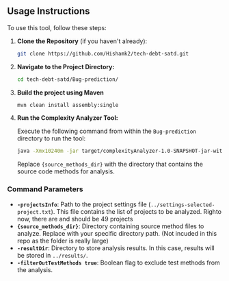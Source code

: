 ## Usage Instructions
To use this tool, follow these steps:

1. **Clone the Repository** (if you haven't already):
   ```sh
   git clone https://github.com/Hishamk2/tech-debt-satd.git
   ```
   
2. **Navigate to the Project Directory:**
   ```sh
   cd tech-debt-satd/Bug-prediction/
   ```
3. **Build the project using Maven**
   ```sh
   mvn clean install assembly:single
   ```

4. **Run the Complexity Analyzer Tool:**
   
   Execute the following command from within the `Bug-prediction` directory to run the tool:
   ```sh
   java -Xmx10240m -jar target/complexityAnalyzer-1.0-SNAPSHOT-jar-with-dependencies.jar -projectsInfo ../settings-selected-project.txt {source_methods_dir} -resultDir ../results/ -filterOutTestMethods true
   ```
   Replace `{source_methods_dir}` with the directory that contains the source code methods for analysis.

### Command Parameters
- **`-projectsInfo`**: Path to the project settings file (`../settings-selected-project.txt`). This file contains the list of projects to be analyzed. Righto now, there are and should be 49 projects
- **`{source_methods_dir}`**: Directory containing source method files to analyze. Replace with your specific directory path. (Not incuded in this repo as the folder is really large)
- **`-resultDir`**: Directory to store analysis results. In this case, results will be stored in `../results/`.
- **`-filterOutTestMethods true`**: Boolean flag to exclude test methods from the analysis.
